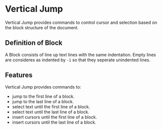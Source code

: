 # Vertical Jump

Vertical Jump provides commands to control cursor and selection based on the block structure of the document.

## Definition of Block

A Block consists of line up text lines with the same indentation. Empty lines are consideres as indented by `-1` so that they seperate unindented lines.

## Features

Vertical Jump provides commands to:

- jump to the first line of a block.
- jump to the last line of a block.
- select text until the first line of a block.
- select text until the last line of a block.
- insert cursors until the first line of a block.
- insert cursors until the last line of a block.
